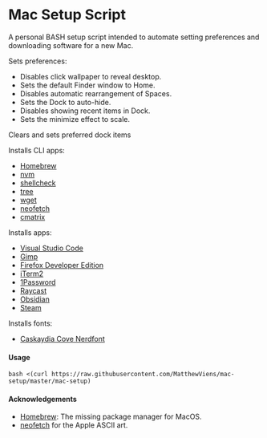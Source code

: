 # Mac Setup Script
A personal BASH setup script intended to automate setting preferences and downloading 
software for a new Mac.

Sets preferences:
- Disables click wallpaper to reveal desktop.
- Sets the default Finder window to Home.
- Disables automatic rearrangement of Spaces.
- Sets the Dock to auto-hide.
- Disables showing recent items in Dock.
- Sets the minimize effect to scale.

Clears and sets preferred dock items

Installs CLI apps:
- [Homebrew](https://brew.sh/)
- [nvm](https://github.com/nvm-sh/nvm)
- [shellcheck](https://github.com/koalaman/shellcheck)
- [tree](http://mama.indstate.edu/users/ice/tree/)
- [wget](https://www.gnu.org/software/wget/)
- [neofetch](https://github.com/dylanaraps/neofetch)
- [cmatrix](https://github.com/abishekvashok/cmatrix/)

Installs apps:
- [Visual Studio Code](https://code.visualstudio.com/)
- [Gimp](https://www.gimp.org/)
- [Firefox Developer Edition](https://www.mozilla.org/en-US/firefox/developer/) 
- [iTerm2](https://iterm2.com)
- [1Password](https://1password.com/)
- [Raycast](https://www.raycast.com/)
- [Obsidian](https://obsidian.md/)
- [Steam](https://store.steampowered.com/)

Installs fonts:
- [Caskaydia Cove Nerdfont](https://www.nerdfonts.com/font-downloads)

#### Usage
```
bash <(curl https://raw.githubusercontent.com/MatthewViens/mac-setup/master/mac-setup)
```

#### Acknowledgements
 - [Homebrew](https://brew.sh/): The missing package manager for MacOS.
 - [neofetch](https://github.com/dylanaraps/neofetch) for the Apple ASCII art.